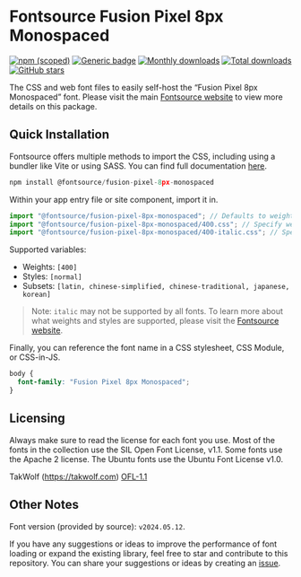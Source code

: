 # Fontsource Fusion Pixel 8px Monospaced

[![npm (scoped)](https://img.shields.io/npm/v/@fontsource/fusion-pixel-8px-monospaced?color=brightgreen)](https://www.npmjs.com/package/@fontsource/fusion-pixel-8px-monospaced) [![Generic badge](https://img.shields.io/badge/fontsource-passing-brightgreen)](https://github.com/fontsource/fontsource) [![Monthly downloads](https://badgen.net/npm/dm/@fontsource/fusion-pixel-8px-monospaced)](https://github.com/fontsource/fontsource) [![Total downloads](https://badgen.net/npm/dt/@fontsource/fusion-pixel-8px-monospaced)](https://github.com/fontsource/fontsource) [![GitHub stars](https://img.shields.io/github/stars/fontsource/fontsource.svg?style=social&label=Star)](https://github.com/fontsource/fontsource/stargazers)

The CSS and web font files to easily self-host the “Fusion Pixel 8px Monospaced” font. Please visit the main [Fontsource website](https://fontsource.org/fonts/fusion-pixel-8px-monospaced) to view more details on this package.

## Quick Installation

Fontsource offers multiple methods to import the CSS, including using a bundler like Vite or using SASS. You can find full documentation [here](https://fontsource.org/docs/getting-started/introduction).

```javascript
npm install @fontsource/fusion-pixel-8px-monospaced
```

Within your app entry file or site component, import it in.

```javascript
import "@fontsource/fusion-pixel-8px-monospaced"; // Defaults to weight 400
import "@fontsource/fusion-pixel-8px-monospaced/400.css"; // Specify weight
import "@fontsource/fusion-pixel-8px-monospaced/400-italic.css"; // Specify weight and style
```

Supported variables:
- Weights: `[400]`
- Styles: `[normal]`
- Subsets: `[latin, chinese-simplified, chinese-traditional, japanese, korean]`

> Note: `italic` may not be supported by all fonts. To learn more about what weights and styles are supported, please visit the [Fontsource website](https://fontsource.org/fonts/fusion-pixel-8px-monospaced).

Finally, you can reference the font name in a CSS stylesheet, CSS Module, or CSS-in-JS.

```css
body {
  font-family: "Fusion Pixel 8px Monospaced";
}
```

## Licensing
Always make sure to read the license for each font you use. Most of the fonts in the collection use the SIL Open Font License, v1.1. Some fonts use the Apache 2 license. The Ubuntu fonts use the Ubuntu Font License v1.0.

TakWolf (https://takwolf.com)
[OFL-1.1](https://raw.githubusercontent.com/TakWolf/fusion-pixel-font/master/LICENSE-OFL)

## Other Notes
Font version (provided by source): `v2024.05.12`.

If you have any suggestions or ideas to improve the performance of font loading or expand the existing library, feel free to star and contribute to this repository. You can share your suggestions or ideas by creating an [issue](https://github.com/fontsource/fontsource/issues).
